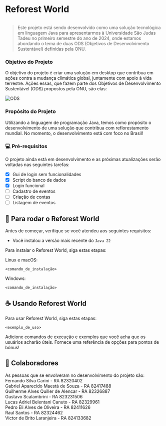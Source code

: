 # Reforest World

<p><img src="https://reforestworld.s3.us-east-2.amazonaws.com/Group43.jpg" alt=""></p>

> Este projeto está sendo desenvolvido como uma solução tecnológica em linguagem Java para apresentarmos à Universidade São Judas Tadeu no primeiro semestre do ano de 2024, onde estamos abordando o tema de duas ODS (Objetivos de Desenvolvimento Sustentável) definidas pela ONU.

### Objetivo do Projeto

O objetivo do projeto é criar uma solução em desktop que contribua em ações contra a mudança climática global, juntamente com apoio à vida terrestre.
Ações essas, que fazem parte dos Objetivos de Desenvolvimento Sustentável (ODS) propostos pela ONU, são elas:

<p><img src="https://reforestworld.s3.us-east-2.amazonaws.com/ods13-15.jpg" alt="ODS"></p>

### Propósito do Projeto

Utilizando a linguagem de programação Java, temos como propósito o desenvolvimento de uma solução que contribua com reflorestamento mundial. No momento, o desenvolvimento está com foco no Brasil! 

### 💻 Pré-requisitos

O projeto ainda está em desenvolvimento e as próximas atualizações serão voltadas nas seguintes tarefas:

- [x] Gui de login sem funcionalidades
- [x] Script do banco de dados
- [x] Login funcional
- [ ] Cadastro de eventos
- [ ] Criação de contas
- [ ] Listagem de eventos

## 🚀 Para rodar o Reforest World

Antes de começar, verifique se você atendeu aos seguintes requisitos:

- Você instalou a versão mais recente do `Java 22`

Para instalar o Reforest World, siga estas etapas:

Linux e macOS:

```
<comando_de_instalação>
```

Windows:

```
<comando_de_instalação>
```

## ☕ Usando Reforest World

Para usar Reforest World, siga estas etapas:

```
<exemplo_de_uso>
```

Adicione comandos de execução e exemplos que você acha que os usuários acharão úteis. Fornece uma referência de opções para pontos de bônus!


## 🤝 Colaboradores

As pessoas que se envolveram no desenvolvimento do projeto são:
<br>
Fernando Silva Carini - RA 82320402<br>
Gabriel Aparecido Maestá de Souza - RA 82417488<br>
Guilherme Alves Quiller de Alencar - RA 82326887<br>
Gustavo Scalambrini  - RA 823231506<br>
Lucas Adriel Belentani Canuto - RA 82329961<br>
Pedro Eli Alves de Oliveira - RA 82411626<br>
Raul Santos - RA 82324462<br>
Victor de Brito Laranjeira - RA 824133682<br>